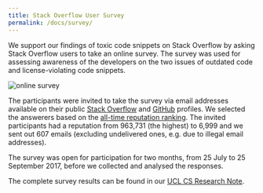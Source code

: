 ```yaml
---
title: Stack Overflow User Survey
permalink: /docs/survey/
---
```


We support our findings of
toxic code snippets on Stack Overflow by asking Stack
Overflow users to take an online survey. The survey was used for assessing awareness of
the developers on the two issues of outdated code and license-violating code
snippets.

![online survey](../../img/survey.png "Online Survey")

The participants were invited to take the survey via email addresses available
on their public [Stack Overflow](https://stackoverflow.com) and [GitHub](https://github.com)
profiles. We selected the answerers
based on the [all-time reputation ranking](https://stackoverflow.com/users?tab=Reputation&filter=all). The
invited participants had a reputation from 963,731 (the highest) to 6,999 and
we sent out 607 emails (excluding undelivered ones, e.g. due to
illegal email addresses).

The survey was
open for participation for two months, from 25 July to 25 September 2017, before
we collected and analysed the responses.

The complete survey results can be found in our [UCL CS Research Note](http://www.cs.ucl.ac.uk/fileadmin/UCL-CS/research/Research_Notes/cloverflow_survey_rn-17-10.pdf).

